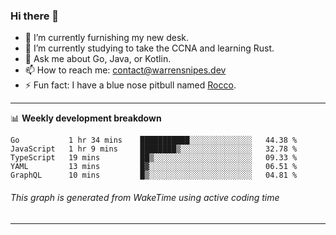 ### Hi there 👋

- 🔭 I’m currently furnishing my new desk.
- 🌱 I’m currently studying to take the CCNA and learning Rust.
- 💬 Ask me about Go, Java, or Kotlin.
- 📫 How to reach me: contact@warrensnipes.dev
- ⚡ Fun fact: I have a blue nose pitbull named [Rocco](https://i.imgur.com/iLsSCKu.jpg).

-------

📊 **Weekly development breakdown**
<!--START_SECTION:waka-->
```text
Go           1 hr 34 mins    ███████████░░░░░░░░░░░░░░   44.38 % 
JavaScript   1 hr 9 mins     ████████▒░░░░░░░░░░░░░░░░   32.78 % 
TypeScript   19 mins         ██▒░░░░░░░░░░░░░░░░░░░░░░   09.33 % 
YAML         13 mins         █▓░░░░░░░░░░░░░░░░░░░░░░░   06.51 % 
GraphQL      10 mins         █▒░░░░░░░░░░░░░░░░░░░░░░░   04.81 % 
```
<!--END_SECTION:waka-->
###### *This graph is generated from WakeTime using active coding time*
-------
